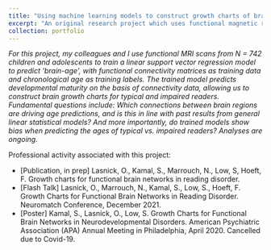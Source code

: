 ```yaml
---
title: "Using machine learning models to construct growth charts of brain development, and to help identify functional brain network abnormality in dyslexia"
excerpt: "An original research project which uses functional magnetic resonance imaging (fMRI) scans from children ages 6-13, taken during a naturalistic movie-watching paradigm, and constructs brain growth charts derived from functional connectivity matrices.<br/><img src='/images/PortfolioItem2.png' alt='drawing' width='500'>"
collection: portfolio
---
```


*For this project, my colleagues and I use functional MRI scans from N = 742 children and adolescents to train a linear support vector regression model to predict 'brain-age', with functional connectivity matrices as training data and chronological age as training labels. The trained model predicts developmental maturity on the basis of connectivity data, allowing us to construct brain growth charts for typical and impaired readers. Fundamental questions include: Which connections between brain regions are driving age predictions, and is this in line with past results from general linear statistical models? And more importantly, do trained models show bias when predicting the ages of typical vs. impaired readers? Analyses are ongoing.*

Professional activity associated with this project:
* [Publication, in prep] Lasnick, O., Kamal, S., Marrouch, N., Low, S, Hoeft, F. Growth charts for functional brain networks in reading disorder. 
* [Flash Talk] Lasnick, O., Marrouch, N., Kamal, S., Low, S., Hoeft, F. Growth Charts for Functional Brain Networks in Reading Disorder. Neuromatch Conference, December 2021.
* [Poster] Kamal, S., Lasnick, O., Low, S. Growth Charts for Functional Brain Networks in Neurodevelopmental Disorders. American Psychiatric Association (APA) Annual Meeting in Philadelphia, April 2020. Cancelled due to Covid-19.
